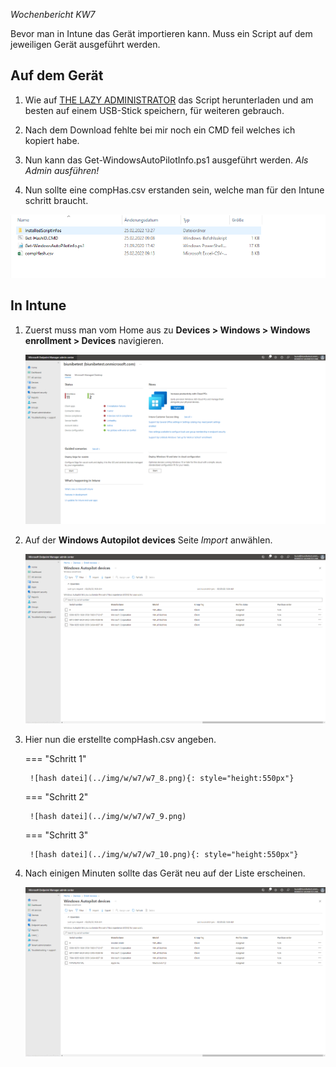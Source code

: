 *Wochenbericht KW7*

Bevor man in Intune das Gerät importieren kann. Muss ein Script auf dem jeweiligen Gerät ausgeführt werden.

## Auf dem Gerät

1. Wie auf [THE LAZY ADMINISTRATOR](https://www.thelazyadministrator.com/2020/01/27/get-a-new-computers-auto-pilot-hash-without-going-through-the-out-of-box-experience-oobe/) das Script herunterladen und am besten auf einem USB-Stick speichern, für weiteren gebrauch.

2. Nach dem Download fehlte bei mir noch ein CMD feil welches ich kopiert habe.

3. Nun kann das Get-WindowsAutoPilotInfo.ps1 ausgeführt werden. *Als Admin ausführen!*

4. Nun sollte eine compHas.csv erstanden sein, welche man für den Intune schritt braucht.

![hash datei](../img/w/w7/w7_7.png)


## In Intune

1. Zuerst muss man vom Home aus zu **Devices > Windows > Windows enrollment > Devices** navigieren.

     ![Home Feld](../img/w/w7/w7_1.png)

2. Auf der **Windows Autopilot devices** Seite *Import* anwählen.

     ![Autopilot Seite](../img/w/w7/w7_4.png)

3. Hier nun die erstellte compHash.csv angeben.

   === "Schritt 1"

        ![hash datei](../img/w/w7/w7_8.png){: style="height:550px"}

   === "Schritt 2"

        ![hash datei](../img/w/w7/w7_9.png)

   === "Schritt 3"

        ![hash datei](../img/w/w7/w7_10.png){: style="height:550px"}

4. Nach einigen Minuten sollte das Gerät neu auf der Liste erscheinen.

     ![neues Gerät auf der Liste](../img/w/w7/w7_5.png)
